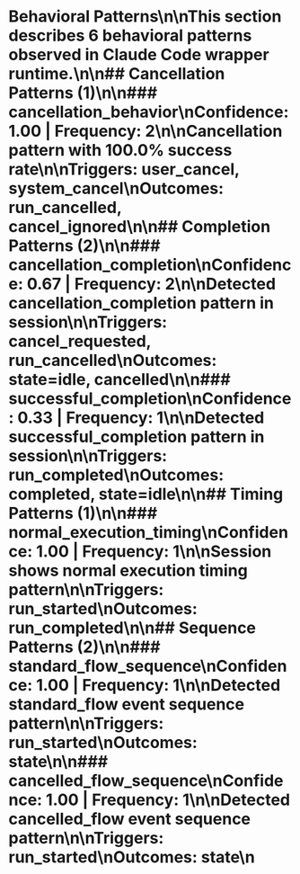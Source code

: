 # Behavioral Patterns\n\nThis section describes 6 behavioral patterns observed in Claude Code wrapper runtime.\n\n## Cancellation Patterns (1)\n\n### cancellation_behavior\n**Confidence:** 1.00 | **Frequency:** 2\n\nCancellation pattern with 100.0% success rate\n\n**Triggers:** user_cancel, system_cancel\n**Outcomes:** run_cancelled, cancel_ignored\n\n## Completion Patterns (2)\n\n### cancellation_completion\n**Confidence:** 0.67 | **Frequency:** 2\n\nDetected cancellation_completion pattern in session\n\n**Triggers:** cancel_requested, run_cancelled\n**Outcomes:** state=idle, cancelled\n\n### successful_completion\n**Confidence:** 0.33 | **Frequency:** 1\n\nDetected successful_completion pattern in session\n\n**Triggers:** run_completed\n**Outcomes:** completed, state=idle\n\n## Timing Patterns (1)\n\n### normal_execution_timing\n**Confidence:** 1.00 | **Frequency:** 1\n\nSession shows normal execution timing pattern\n\n**Triggers:** run_started\n**Outcomes:** run_completed\n\n## Sequence Patterns (2)\n\n### standard_flow_sequence\n**Confidence:** 1.00 | **Frequency:** 1\n\nDetected standard_flow event sequence pattern\n\n**Triggers:** run_started\n**Outcomes:** state\n\n### cancelled_flow_sequence\n**Confidence:** 1.00 | **Frequency:** 1\n\nDetected cancelled_flow event sequence pattern\n\n**Triggers:** run_started\n**Outcomes:** state\n